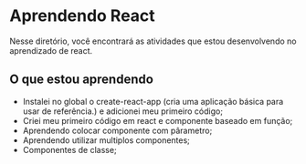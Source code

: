 # Aprendendo React

Nesse diretório, você encontrará as atividades que estou desenvolvendo no aprendizado de react.

## O que estou aprendendo

- Instalei no global o create-react-app (cria uma aplicação básica para usar de referência.) e adicionei meu primeiro código;
- Criei meu primeiro código em react e componente baseado em função;
- Aprendendo colocar componente com pârametro;
- Aprendendo utilizar multiplos componentes;
- Componentes de classe;
